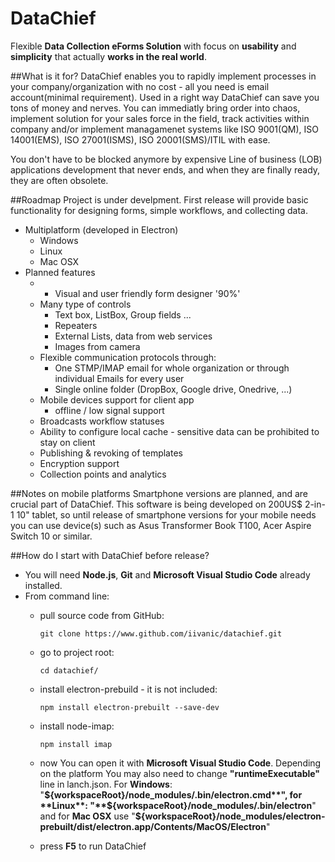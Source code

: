 # DataChief
Flexible **Data Collection eForms Solution** with focus on **usability** and **simplicity** that actually **works in the real world**.

##What is it for?
DataChief enables you to rapidly implement processes in your company/organization with no cost - all you need is email account(minimal requirement). Used in a right way DataChief can save you tons of money and nerves. You can immediatly bring order into chaos, implement solution for your sales force in the field, track activities within company and/or implement managamenet systems like ISO 9001(QM), ISO 14001(EMS), ISO 27001(ISMS), ISO 20001(SMS)/ITIL with ease. 

You don't have to be blocked anymore by expensive Line of business (LOB) applications development that never ends, and when they are finally ready, they are often obsolete.

##Roadmap
Project is under develpment. First release will provide basic functionality for designing forms, simple workflows, and collecting data.
* Multiplatform (developed in Electron)
    * Windows
    * Linux
    * Mac OSX
* Planned features
    * - Visual and user friendly form designer '90%'
    * Many type of controls
        * Text box, ListBox, Group fields ...
        * Repeaters
        * External Lists, data from web services
        * Images from camera
    * Flexible communication protocols through:
        * One STMP/IMAP email for whole organization or through individual Emails for every user
        * Single online folder (DropBox, Google drive, Onedrive, ...)
    * Mobile devices support for client app
        * offline / low signal support
    * Broadcasts workflow statuses
    * Ability to configure local cache - sensitive data can be prohibited to stay on client
    * Publishing & revoking of templates
    * Encryption support
    * Collection points and analytics
 
##Notes on mobile platforms
Smartphone versions are planned, and are crucial part of DataChief. This software is being developed on 200US$ 2-in-1 10" tablet, so until release of smartphone versions for your mobile needs you can use device(s) such as Asus Transformer Book T100, Acer Aspire Switch 10 or similar.
 
##How do I start with DataChief before release?
* You will need **Node.js**, **Git** and **Microsoft Visual Studio Code** already installed.
* From command line:
    * pull source code from GitHub:
    
        `git clone https://www.github.com/iivanic/datachief.git`
    * go to project root: 
    
        `cd datachief/`
    * install electron-prebuild - it is not included: 
    
        `npm install electron-prebuilt --save-dev`
    * install node-imap: 
    
        `npm install imap`
    * now You can open it with **Microsoft Visual Studio Code**. Depending on the platform You may also need to change **"runtimeExecutable"** line in lanch.json. For **Windows**: "**${workspaceRoot}/node_modules/.bin/electron.cmd**", for **Linux**: "**${workspaceRoot}/node_modules/.bin/electron**" and for **Mac OSX** use "**${workspaceRoot}/node_modules/electron-prebuilt/dist/electron.app/Contents/MacOS/Electron**"
    * press **F5** to run DataChief